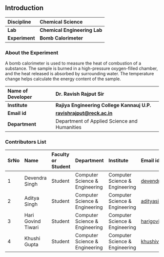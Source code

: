 ## Introduction


<b>Discipline | <b> Chemical Science
:--|:--|
<b> Lab | <b> Chemical Engineering Lab
<b> Experiment|     <b> Bomb Calorimeter

### About the Experiment 

A bomb calorimeter is used to measure the heat of combustion of a substance. The sample is burned in a high-pressure oxygen-filled chamber, and the heat released is absorbed by surrounding water. The temperature change helps calculate the energy content of the sample.

<b>Name of Developer | <b> Dr. Ravish Rajput Sir 
:--|:--|
<b> Institute | <b>  Rajiya Engineering College Kannauj U.P.
<b> Email id|     <b>  ravishrajput@reck.ac.in
<b> Department |  Department of Applied Science and Humanities

### Contributors List

SrNo | Name | Faculty or Student | Department| Institute | Email id
:--|:--|:--|:--|:--|:--|
1 | Devendra Singh |Student |Computer Science & Engineering | Computer Science & Engineering | devendrasinghcse27@gmail.com
2 | Aditya Singh | Student| Computer Science & Engineering |Computer Science & Engineering| adityasinghkv14@gmail.com
3 | Hari Govind Tiwari |Student |Computer Science & Engineering | Computer Science & Engineering | harigovindtiwari5@gmail.com
4 |Khushi Gupta | Student| Computer Science & Engineering |Computer Science & Engineering| khushivarshaney85@gmail.com
